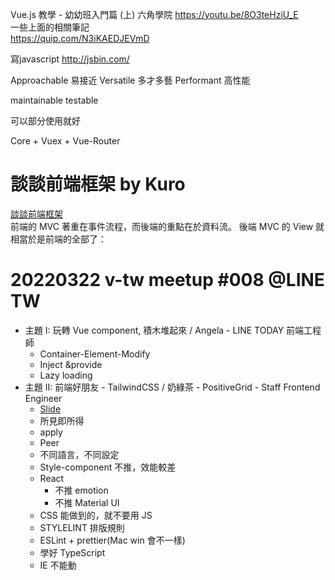 Vue.js 教學 - 幼幼班入門篇 (上) 
六角學院
https://youtu.be/8O3teHziU_E  
一些上面的相關筆記  
https://quip.com/N3iKAEDJEVmD  


寫javascript
http://jsbin.com/



Approachable 易接近
Versatile 多才多藝
Performant 高性能

maintainable
testable

可以部分使用就好  

Core + Vuex + Vue-Router  

# 談談前端框架 by Kuro
[談談前端框架](https://kuro.tw/posts/2019/07/31/%E8%AB%87%E8%AB%87%E5%89%8D%E7%AB%AF%E6%A1%86%E6%9E%B6/)  
前端的 MVC 著重在事件流程，而後端的重點在於資料流。
後端 MVC 的 View 就相當於是前端的全部了：

# 20220322 v-tw meetup #008 @LINE TW
- 主題 I:  玩轉 Vue component, 積木堆起來 / Angela - LINE TODAY 前端工程師
    - Container-Element-Modify 
    - Inject &provide
    - Lazy loading 
- 主題 II: 前端好朋友 - TailwindCSS / 奶綠茶 - PositiveGrid - Staff Frontend Engineer
    - [Slide](https://speakerdeck.com/milkmidi/qian-duan-hao-peng-you-tailwindcss)
    - 所見即所得
    - apply
    - Peer
    - 不同語言，不同設定
    - Style-component 不推，效能較差
    - React 
        - 不推 emotion
        - 不推 Material UI
    - CSS 能做到的，就不要用 JS
    - STYLELINT 排版規則
    - ESLint  + prettier(Mac win 會不一樣)
    - 學好 TypeScript
    - IE 不能動